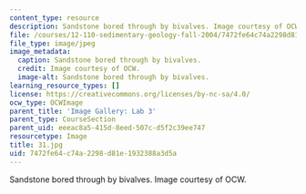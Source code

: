 ```yaml
---
content_type: resource
description: Sandstone bored through by bivalves. Image courtesy of OCW.
file: /courses/12-110-sedimentary-geology-fall-2004/7472fe64c74a2298d81e1932388a3d5a_31.jpg
file_type: image/jpeg
image_metadata:
  caption: Sandstone bored through by bivalves.
  credit: Image courtesy of OCW.
  image-alt: Sandstone bored through by bivalves.
learning_resource_types: []
license: https://creativecommons.org/licenses/by-nc-sa/4.0/
ocw_type: OCWImage
parent_title: 'Image Gallery: Lab 3'
parent_type: CourseSection
parent_uid: eeeac8a5-415d-8eed-507c-d5f2c39ee747
resourcetype: Image
title: 31.jpg
uid: 7472fe64-c74a-2298-d81e-1932388a3d5a
---
```

Sandstone bored through by bivalves. Image courtesy of OCW.